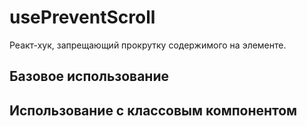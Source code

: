 # usePreventScroll

Реакт-хук, запрещающий прокрутку содержимого на элементе.

## Базовое использование


## Использование с классовым компонентом



